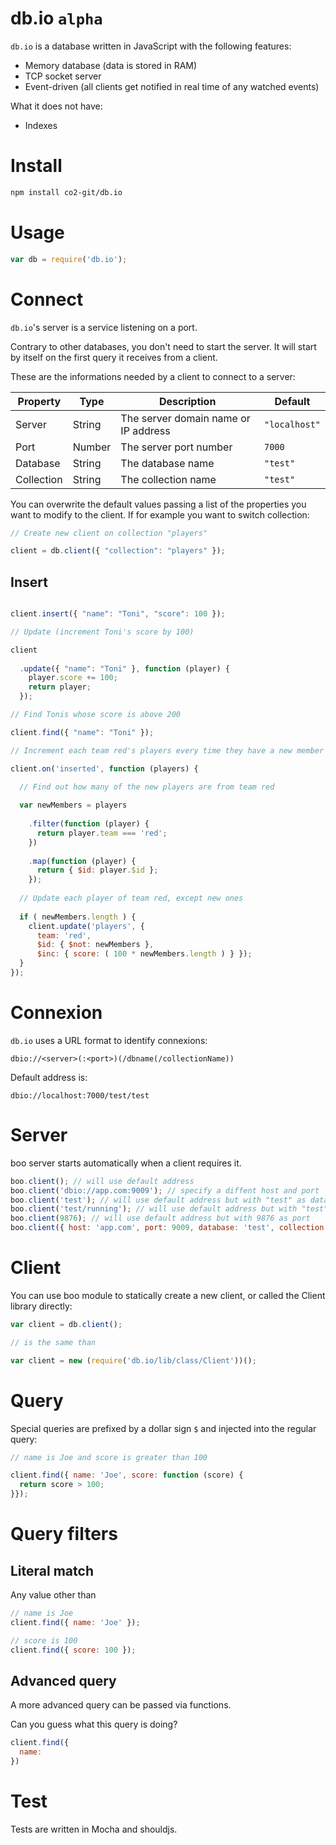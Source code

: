 db.io `alpha`
============

`db.io` is a database written in JavaScript with the following features:

- Memory database (data is stored in RAM)
- TCP socket server
- Event-driven (all clients get notified in real time of any watched events)

What it does not have:

- Indexes

# Install

```bash
npm install co2-git/db.io
```

# Usage

```js
var db = require('db.io');
```

# Connect

`db.io`'s server is a service listening on a port.

Contrary to other databases, you don't need to start the server. It will start by itself on the first query it receives from a client.

These are the informations needed by a client to connect to a server:

| Property | Type | Description | Default |
|----------|------|-------------|---------|
| Server | String | The server domain name or IP address | `"localhost"` |
| Port | Number | The server port number | `7000` |
| Database | String | The database name | `"test"` |
| Collection | String | The collection name | `"test"` |

You can overwrite the default values passing a list of the properties you want to modify to the client. If for example you want to switch collection:

```js
// Create new client on collection "players"

client = db.client({ "collection": "players" });
```

## Insert

```js

client.insert({ "name": "Toni", "score": 100 });

// Update (increment Toni's score by 100)

client
  
  .update({ "name": "Toni" }, function (player) {
    player.score += 100;
    return player;
  });

// Find Tonis whose score is above 200

client.find({ "name": "Toni" });

// Increment each team red's players every time they have a new member

client.on('inserted', function (players) {

  // Find out how many of the new players are from team red
  
  var newMembers = players
    
    .filter(function (player) {
      return player.team === 'red';
    })
    
    .map(function (player) {
      return { $id: player.$id };
    });
  
  // Update each player of team red, except new ones
  
  if ( newMembers.length ) {
    client.update('players', {
      team: 'red',
      $id: { $not: newMembers },
      $inc: { score: ( 100 * newMembers.length ) } }); 
  }
});

```

# Connexion

`db.io` uses a URL format to identify connexions:

    dbio://<server>(:<port>)(/dbname(/collectionName))
    
Default address is:

    dbio://localhost:7000/test/test

# Server

boo server starts automatically when a client requires it.

```js
boo.client(); // will use default address
boo.client('dbio://app.com:9009'); // specify a diffent host and port
boo.client('test'); // will use default address but with "test" as database
boo.client('test/running'); // will use default address but with "test" as database and "running" as collection
boo.client(9876); // will use default address but with 9876 as port
boo.client({ host: 'app.com', port: 9009, database: 'test', collection: 'users'); // Use object for finer control
```

# Client

You can use boo module to statically create a new client, or called the Client library directly:

```js
var client = db.client();

// is the same than

var client = new (require('db.io/lib/class/Client'))();
```

# Query

Special queries are prefixed by a dollar sign `$` and injected into the regular query:

```js
// name is Joe and score is greater than 100

client.find({ name: 'Joe', score: function (score) {
  return score > 100;
}});
```

# Query filters

## Literal match

Any value other than 

```js
// name is Joe
client.find({ name: 'Joe' }); 

// score is 100
client.find({ score: 100 });
```

## Advanced query

A more advanced query can be passed via functions.

Can you guess what this query is doing?

```js
client.find({
  name: 
})
```

# Test

Tests are written in Mocha and shouldjs.

